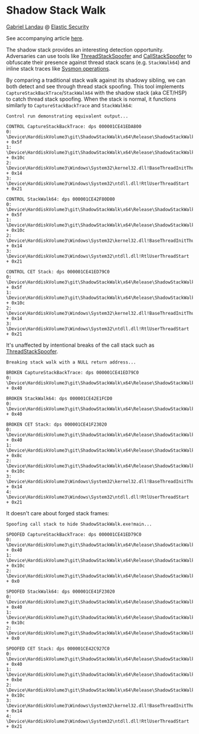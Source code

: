 # Shadow Stack Walk

[Gabriel Landau](https://twitter.com/GabrielLandau) @ [Elastic Security](https://www.elastic.co/security-labs/security-research)

See accompanying article [here](https://www.elastic.co/security-labs/finding-truth-in-the-shadows).

The shadow stack provides an interesting detection opportunity.  Adversaries can use tools like [ThreadStackSpoofer](https://github.com/mgeeky/ThreadStackSpoofer/tree/master) and [CallStackSpoofer](https://github.com/WithSecureLabs/CallStackSpoofer) to obfuscate their presence against thread stack scans (e.g. `StackWalk64`) and inline stack traces like [Sysmon operations](https://www.lares.com/blog/hunting-in-the-sysmon-call-trace/).

By comparing a traditional stack walk against its shadowy sibling, we can both detect and see through thread stack spoofing.  This tool implements `CaptureStackBackTrace`/`StackWalk64` with the shadow stack (aka CET/HSP) to catch thread stack spoofing.  When the stack is normal, it functions similarly to `CaptureStackBackTrace` and `StackWalk64`:

```
Control run demonstrating equivalent output...

CONTROL CaptureStackBackTrace: dps 000001CE41EDA800
0: \Device\HarddiskVolume3\git\ShadowStackWalk\x64\Release\ShadowStackWalk.exe!main + 0x5f
1: \Device\HarddiskVolume3\git\ShadowStackWalk\x64\Release\ShadowStackWalk.exe!__scrt_common_main_seh + 0x10c
2: \Device\HarddiskVolume3\Windows\System32\kernel32.dll!BaseThreadInitThunk + 0x14
3: \Device\HarddiskVolume3\Windows\System32\ntdll.dll!RtlUserThreadStart + 0x21

CONTROL StackWalk64: dps 000001CE42F80D80
0: \Device\HarddiskVolume3\git\ShadowStackWalk\x64\Release\ShadowStackWalk.exe!main + 0x5f
1: \Device\HarddiskVolume3\git\ShadowStackWalk\x64\Release\ShadowStackWalk.exe!__scrt_common_main_seh + 0x10c
2: \Device\HarddiskVolume3\Windows\System32\kernel32.dll!BaseThreadInitThunk + 0x14
3: \Device\HarddiskVolume3\Windows\System32\ntdll.dll!RtlUserThreadStart + 0x21

CONTROL CET Stack: dps 000001CE41ED79C0
0: \Device\HarddiskVolume3\git\ShadowStackWalk\x64\Release\ShadowStackWalk.exe!main + 0x5f
1: \Device\HarddiskVolume3\git\ShadowStackWalk\x64\Release\ShadowStackWalk.exe!__scrt_common_main_seh + 0x10c
2: \Device\HarddiskVolume3\Windows\System32\kernel32.dll!BaseThreadInitThunk + 0x14
3: \Device\HarddiskVolume3\Windows\System32\ntdll.dll!RtlUserThreadStart + 0x21
```

It's unaffected by intentional breaks of the call stack such as [ThreadStackSpoofer](https://github.com/mgeeky/ThreadStackSpoofer/blob/f67caea38a7acdb526eae3aac7c451a08edef6a9/ThreadStackSpoofer/main.cpp#L20-L25).

```
Breaking stack walk with a NULL return address...

BROKEN CaptureStackBackTrace: dps 000001CE41ED79C0
0: \Device\HarddiskVolume3\git\ShadowStackWalk\x64\Release\ShadowStackWalk.exe!SpoofStackThenCall + 0x40

BROKEN StackWalk64: dps 000001CE42E1FCD0
0: \Device\HarddiskVolume3\git\ShadowStackWalk\x64\Release\ShadowStackWalk.exe!SpoofStackThenCall + 0x40

BROKEN CET Stack: dps 000001CE41F23020
0: \Device\HarddiskVolume3\git\ShadowStackWalk\x64\Release\ShadowStackWalk.exe!SpoofStackThenCall + 0x40
1: \Device\HarddiskVolume3\git\ShadowStackWalk\x64\Release\ShadowStackWalk.exe!main + 0x8c
2: \Device\HarddiskVolume3\git\ShadowStackWalk\x64\Release\ShadowStackWalk.exe!__scrt_common_main_seh + 0x10c
3: \Device\HarddiskVolume3\Windows\System32\kernel32.dll!BaseThreadInitThunk + 0x14
4: \Device\HarddiskVolume3\Windows\System32\ntdll.dll!RtlUserThreadStart + 0x21
```

It doesn't care about forged stack frames:
```
Spoofing call stack to hide ShadowStackWalk.exe!main...

SPOOFED CaptureStackBackTrace: dps 000001CE41ED79C0
0: \Device\HarddiskVolume3\git\ShadowStackWalk\x64\Release\ShadowStackWalk.exe!SpoofStackThenCall + 0x40
1: \Device\HarddiskVolume3\git\ShadowStackWalk\x64\Release\ShadowStackWalk.exe!__scrt_common_main_seh + 0x10c
2: \Device\HarddiskVolume3\git\ShadowStackWalk\x64\Release\ShadowStackWalk.exe!__xi_z + 0x0

SPOOFED StackWalk64: dps 000001CE41F23020
0: \Device\HarddiskVolume3\git\ShadowStackWalk\x64\Release\ShadowStackWalk.exe!SpoofStackThenCall + 0x40
1: \Device\HarddiskVolume3\git\ShadowStackWalk\x64\Release\ShadowStackWalk.exe!__scrt_common_main_seh + 0x10c
2: \Device\HarddiskVolume3\git\ShadowStackWalk\x64\Release\ShadowStackWalk.exe!__xi_z + 0x0

SPOOFED CET Stack: dps 000001CE42C927C0
0: \Device\HarddiskVolume3\git\ShadowStackWalk\x64\Release\ShadowStackWalk.exe!SpoofStackThenCall + 0x40
1: \Device\HarddiskVolume3\git\ShadowStackWalk\x64\Release\ShadowStackWalk.exe!main + 0xbe
2: \Device\HarddiskVolume3\git\ShadowStackWalk\x64\Release\ShadowStackWalk.exe!__scrt_common_main_seh + 0x10c
3: \Device\HarddiskVolume3\Windows\System32\kernel32.dll!BaseThreadInitThunk + 0x14
4: \Device\HarddiskVolume3\Windows\System32\ntdll.dll!RtlUserThreadStart + 0x21
```
